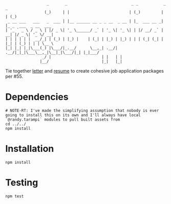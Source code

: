 ```
                  _       _                            _ _           _   _                 
                 (_)     | |                          | (_)         | | (_)                
 _ __ ___   ___   _  ___ | |__ ______ __ _ _ __  _ __ | |_  ___ __ _| |_ _  ___  _ __  ___ 
| '_ ` _ \ / _ \ | |/ _ \| '_ \______/ _` | '_ \| '_ \| | |/ __/ _` | __| |/ _ \| '_ \/ __|
| | | | | |  __/_| | (_) | |_) |    | (_| | |_) | |_) | | | (_| (_| | |_| | (_) | | | \__ \
|_| |_| |_|\___(_) |\___/|_.__/      \__,_| .__/| .__/|_|_|\___\__,_|\__|_|\___/|_| |_|___/
                _/ |                      | |   | |                                        
               |__/                       |_|   |_|                                        
```

Tie together [letter](../letter) and [resume](../resume) to create cohesive job application packages per #55.

# Dependencies

```
# NOTE-RT: I've made the simplifying assumption that nobody is ever going to install this on its own and I'll always have local `@randy.tarampi` modules to pull built assets from 
cd ../../
npm install
```

# Installation

```
npm install
```

# Testing

```
npm test
```
